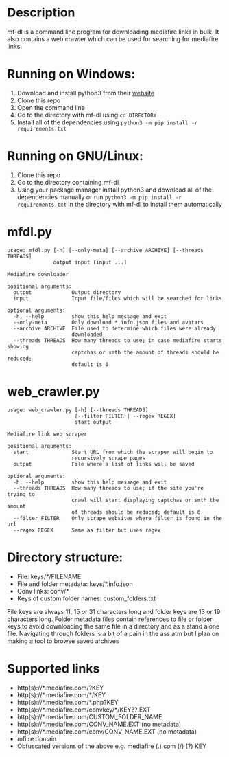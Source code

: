 # Description
mf-dl is a command line program for downloading mediafire links in bulk. It also contains a web crawler which can be used for searching for mediafire links.

# Running on Windows:
1. Download and install python3 from their [website](https://www.python.org/)
2. Clone this repo
3. Open the command line
4. Go to the directory with mf-dl using `cd DIRECTORY`
5. Install all of the dependencies using `python3 -m pip install -r requirements.txt`

# Running on GNU/Linux:
1. Clone this repo
2. Go to the directory containing mf-dl
3. Using your package manager install python3 and download all of the dependencies manually or run `python3 -m pip install -r requirements.txt` in the directory with mf-dl to install them automatically

# mfdl.py
	usage: mfdl.py [-h] [--only-meta] [--archive ARCHIVE] [--threads THREADS]
	               output input [input ...]
	
	Mediafire downloader
	
	positional arguments:
	  output             Output directory
	  input              Input file/files which will be searched for links
	
	optional arguments:
	  -h, --help         show this help message and exit
	  --only-meta        Only download *.info.json files and avatars
	  --archive ARCHIVE  File used to determine which files were already
	                     downloaded
	  --threads THREADS  How many threads to use; in case mediafire starts showing
	                     captchas or smth the amount of threads should be reduced;
	                     default is 6

# web_crawler.py
	usage: web_crawler.py [-h] [--threads THREADS]
	                      [--filter FILTER | --regex REGEX]
	                      start output

	Mediafire link web scraper

	positional arguments:
	  start              Start URL from which the scraper will begin to
	                     recursively scrape pages
	  output             File where a list of links will be saved

	optional arguments:
	  -h, --help         show this help message and exit
	  --threads THREADS  How many threads to use; if the site you're trying to
	                     crawl will start displaying captchas or smth the amount
	                     of threads should be reduced; default is 6
	  --filter FILTER    Only scrape websites where filter is found in the url
	  --regex REGEX      Same as filter but uses regex

# Directory structure:
* File: keys/\*/FILENAME
* File and folder metadata: keys/\*.info.json
* Conv links: conv/\*
* Keys of custom folder names: custom_folders.txt

File keys are always 11, 15 or 31 characters long and folder keys are 13 or 19 characters long.
Folder metadata files contain references to file or folder keys to avoid downloading the same file in a directory
and as a stand alone file. Navigating through folders is a bit of a pain in the ass atm but I plan on making a tool to browse
saved archives

# Supported links
* http(s)://\*.mediafire.com/?KEY
* http(s)://\*.mediafire.com/\*/KEY
* http(s)://\*.mediafire.com/\*.php?KEY
* http(s)://\*.mediafire.com/convkey/\*/KEY??.EXT
* http(s)://\*.mediafire.com/CUSTOM_FOLDER_NAME
* http(s)://\*.mediafire.com/CONV_NAME.EXT (no metadata)
* http(s)://\*.mediafire.com/conv/CONV_NAME.EXT (no metadata)
* mfi.re domain
* Obfuscated versions of the above e.g. mediafire (.) com (/) (?) KEY
